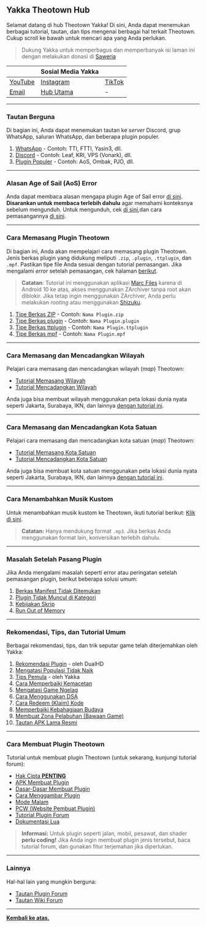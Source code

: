 ## Yakka Theotown Hub

Selamat datang di hub Theotown Yakka! Di sini, Anda dapat menemukan berbagai tutorial, tautan, dan tips mengenai berbagai hal terkait Theotown. Cukup scroll ke bawah untuk mencari apa yang Anda perlukan.

> Dukung Yakka untuk memperbagus dan memperbanyak isi laman ini dengan melakukan donasi di [Saweria](https://saweria.co/yakka)

|   | **Sosial Media Yakka** |   |
|---|---|---|
| [YouTube](https://youtube.com/@kiki012-yakka) | [Instagram](https://www.instagram.com/kiki012.id) | [TikTok](https://vm.tiktok.com/ZS25mHJ1h/) |
| [Email](mailto:yakkastudiosofficial@gmail.com) | [Hub Utama](https://yakkastds.github.io/) | - |

---

### **Tautan Berguna**
Di bagian ini, Anda dapat menemukan tautan ke *server* Discord, grup WhatsApp, saluran WhatsApp, dan beberapa plugin populer.

1. [WhatsApp](WhatsApp.md) - Contoh: TTI, FTTI, Yasin3, dll.
2. [Discord](Discord.md) - Contoh: Leaf, KRI, VPS (Vonark), dll.
3. [Plugin Populer](Plugin.md) - Contoh: AoS, Ombak, PJO, dll.

---

### **Alasan Age of Sail (AoS) Error**
Anda dapat membaca alasan mengapa plugin Age of Sail error [di sini](AoS_error.md). **Disarankan untuk membaca terlebih dahulu** agar memahami konteksnya sebelum mengunduh. Untuk mengunduh, cek [di sini](https://github.com/TPhil-Corp/Age-of-Sail/releases),dan cara pemasangannya [di sini](index.md#cara-memasang-plugin-theotown).

---

### **Cara Memasang Plugin Theotown**
Di bagian ini, Anda akan mempelajari cara memasang plugin Theotown. Jenis berkas plugin yang didukung meliputi `.zip`, `.plugin`, `.ttplugin`, dan `.mpf`. Pastikan tipe file Anda sesuai dengan tutorial pemasangan. Jika mengalami *error* setelah pemasangan, cek halaman [berikut](#masalah-setelah-pasang-plugin).

> **Catatan**: Tutorial ini menggunakan aplikasi [Marc Files](https://play.google.com/store/apps/details?id=com.marc.files) karena di Android 10 ke atas, akses menggunakan ZArchiver tanpa root akan diblokir. Jika tetap ingin menggunakan ZArchiver, Anda perlu melakukan *rooting* atau menggunakan [Shizuku](https://shizuku.rikka.app/).

1. [Tipe Berkas ZIP](install_zip.md) - Contoh: `Nama Plugin.zip`
2. [Tipe Berkas plugin](install_plugin.md) - Contoh: `Nama Plugin.plugin`
3. [Tipe Berkas ttplugin](install_ttplugin.md) - Contoh: `Nama Plugin.ttplugin`
4. [Tipe Berkas mpf](install_mpf.md) - Contoh: `Nama Plugin.mpf`

---

### **Cara Memasang dan Mencadangkan Wilayah**
Pelajari cara memasang dan mencadangkan wilayah (*map*) Theotown:  
- [Tutorial Memasang Wilayah](wilayah_pasang.md)  
- [Tutorial Mencadangkan Wilayah](wilayah_cadang.md)  

Anda juga bisa membuat wilayah menggunakan peta lokasi dunia nyata seperti Jakarta, Surabaya, IKN, dan lainnya [dengan tutorial ini](heightmap.md). 

---

### **Cara Memasang dan Mencadangkan Kota Satuan**
Pelajari cara memasang dan mencadangkan kota satuan (*map*) Theotown:  
- [Tutorial Memasang Kota Satuan](kotasatuan_pasang.md)  
- [Tutorial Mencadangkan Kota Satuan](kotasatuan_cadang.md)  

Anda juga bisa membuat kota satuan menggunakan peta lokasi dunia nyata seperti Jakarta, Surabaya, IKN, dan lainnya [dengan tutorial ini](heightmap.md). 

---

### **Cara Menambahkan Musik Kustom**
Untuk menambahkan musik kustom ke Theotown, ikuti tutorial berikut: [Klik di sini]().  
> **Catatan:** Hanya mendukung format `.mp3`. Jika berkas Anda menggunakan format lain, konversikan terlebih dahulu.

---

### **Masalah Setelah Pasang Plugin**
Jika Anda mengalami masalah seperti error atau peringatan setelah pemasangan plugin, berikut beberapa solusi umum:

1. [Berkas Manifest Tidak Ditemukan]()  
2. [Plugin Tidak Muncul di Kategori]()  
3. [Kebijakan Skrip]()  
4. [Run Out of Memory]()

---

### **Rekomendasi, Tips, dan Tutorial Umum**
Berbagai rekomendasi, tips, dan trik seputar game telah diterjemahkan oleh Yakka:

1. [Rekomendasi Plugin]() - oleh DualHD  
2. [Mengatasi Populasi Tidak Naik]()  
3. [Tips Pemula]() - oleh Yakka  
4. [Cara Memperbaiki Kemacetan]()  
5. [Mengatasi Game Ngelag]()  
6. [Cara Menggunakan DSA]()  
7. [Cara Redeem (Klaim) Kode]()  
8. [Memperbaiki Kebahagiaan Budaya]()  
9. [Membuat Zona Pelabuhan (Bawaan Game)]()  
10. [Tautan APK Lama Resmi]()

---

### **Cara Membuat Plugin Theotown**
Tutorial untuk membuat plugin Theotown (untuk sekarang, kunjungi tutorial forum):

- [Hak Cipta **PENTING**]()  
- [APK Membuat Plugin]()  
- [Dasar-Dasar Membuat Plugin]()  
- [Cara Menggambar Plugin]()  
- [Mode Malam]()  
- [PCW (Website Pembuat Plugin)]()  
- [Tutorial Plugin Forum]()  
- [Dokumentasi Lua]()

> **Informasi:** Untuk plugin seperti jalan, mobil, pesawat, dan shader **perlu coding!** Jika Anda ingin membuat plugin jenis tersebut, baca tutorial forum, dan gunakan fitur terjemahan jika diperlukan.

---

### **Lainnya**
Hal-hal lain yang mungkin berguna:  
- [Tautan Plugin Forum](https://forum.theotown.com/viewforum.php?f=43)  
- [Tautan Wiki Forum](https://forum.theotown.com/viewforum.php?f=82)

---

[**Kembali ke atas.**](#)